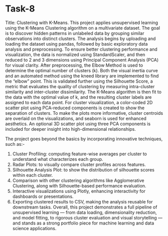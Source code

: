 # Task-8
 Title: Clustering with K-Means.
This project applies unsupervised learning using the K-Means Clustering algorithm on a multivariate dataset. The goal is to discover hidden patterns in unlabeled data by grouping similar observations into distinct clusters. The analysis begins by uploading and loading the dataset using pandas, followed by basic exploratory data analysis and preprocessing. To ensure better clustering performance and visualization, the data is normalized using StandardScaler, and then reduced to 2 and 3 dimensions using Principal Component Analysis (PCA) for visual clarity.
After preprocessing, the Elbow Method is used to determine the optimal number of clusters (k). Both the visual inertia curve and an automated method using the kneed library are implemented to find the “elbow” point. This is validated further using the Silhouette Score, a metric that evaluates the quality of clustering by measuring intra-cluster similarity and inter-cluster dissimilarity. The K-Means algorithm is then fit to the data with the optimal value of k, and the resulting cluster labels are assigned to each data point.
For cluster visualization, a color-coded 2D scatter plot using PCA-reduced components is created to show the separation of clusters. To make the plots more informative, cluster centroids are overlaid on the visualizations, and seaborn is used for enhanced aesthetics. An optional 3D scatter plot using three PCA components is included for deeper insight into high-dimensional relationships.

The project goes beyond the basics by incorporating innovative techniques, such as:-
1) Cluster Profiling: computing feature-wise averages per cluster to understand what characterizes each group.
2) Radar Plots: to visually compare cluster profiles across features.
3) Silhouette Analysis Plot: to show the distribution of silhouette scores within each cluster.
4) Comparison with other clustering algorithms like Agglomerative Clustering, along with Silhouette-based performance evaluation.
5) Interactive visualizations using Plotly, enhancing interactivity for dashboards or presentations.
6) Exporting clustered results to CSV, making the analysis reusable for downstream tasks.
Overall, this project demonstrates a full pipeline of unsupervised learning — from data loading, dimensionality reduction, and model fitting, to rigorous cluster evaluation and visual storytelling — and stands as a strong portfolio piece for machine learning and data science applications.

